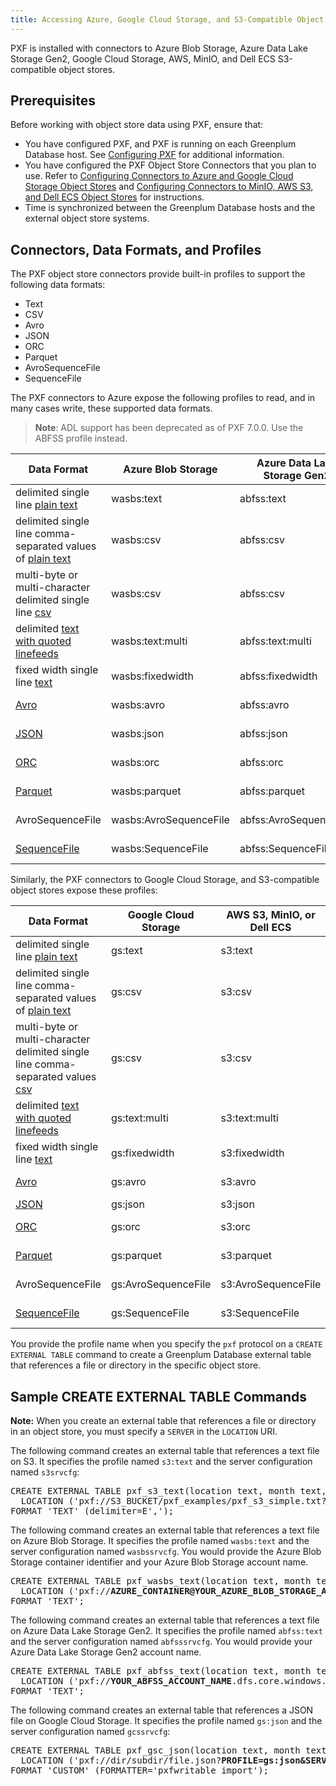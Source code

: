 ```yaml
---
title: Accessing Azure, Google Cloud Storage, and S3-Compatible Object Stores
---
```


<!--
Licensed to the Apache Software Foundation (ASF) under one
or more contributor license agreements.  See the NOTICE file
distributed with this work for additional information
regarding copyright ownership.  The ASF licenses this file
to you under the Apache License, Version 2.0 (the
"License"); you may not use this file except in compliance
with the License.  You may obtain a copy of the License at

  http://www.apache.org/licenses/LICENSE-2.0

Unless required by applicable law or agreed to in writing,
software distributed under the License is distributed on an
"AS IS" BASIS, WITHOUT WARRANTIES OR CONDITIONS OF ANY
KIND, either express or implied.  See the License for the
specific language governing permissions and limitations
under the License.
-->

PXF is installed with connectors to Azure Blob Storage, Azure Data Lake Storage Gen2, Google Cloud Storage, AWS, MinIO, and Dell ECS S3-compatible object stores.

## <a id="objstore_prereq"></a>Prerequisites

Before working with object store data using PXF, ensure that:

- You have configured PXF, and PXF is running on each Greenplum Database host. See [Configuring PXF](instcfg_pxf.html) for additional information.
- You have configured the PXF Object Store Connectors that you plan to use. Refer to [Configuring Connectors to Azure and Google Cloud Storage Object Stores](objstore_cfg.html) and [Configuring Connectors to MinIO, AWS S3, and Dell ECS Object Stores](s3_objstore_cfg.html) for instructions.
- Time is synchronized between the Greenplum Database hosts and the external object store systems.


## <a id="objstore_connectors"></a>Connectors, Data Formats, and Profiles

The PXF object store connectors provide built-in profiles to support the following data formats:

- Text
- CSV
- Avro
- JSON
- ORC
- Parquet
- AvroSequenceFile
- SequenceFile

The PXF connectors to Azure expose the following profiles to read, and in many cases write, these supported data formats.

>**Note**:
>ADL support has been deprecated as of PXF 7.0.0. Use the ABFSS profile instead.

| Data Format | Azure Blob Storage | Azure Data Lake Storage Gen2 | Supported Operations |
|-----|------|---------| ---------|
| delimited single line [plain text](objstore_text.html) | wasbs:text | abfss:text | Read, Write |
| delimited single line comma-separated values of [plain text](objstore_text.html) | wasbs:csv | abfss:csv | Read, Write |
| multi-byte or multi-character delimited single line [csv](objstore_text.html#multibyte_delim) | wasbs:csv | abfss:csv | Read |
| delimited [text with quoted linefeeds](objstore_text.html) | wasbs:text:multi | abfss:text:multi | Read |
| fixed width single line [text](objstore_fixedwidth.html) | wasbs:fixedwidth | abfss:fixedwidth | Read, Write |
| [Avro](objstore_avro.html) | wasbs:avro | abfss:avro | Read, Write |
| [JSON](objstore_json.html) | wasbs:json | abfss:json | Read, Write |
| [ORC](objstore_orc.html) | wasbs:orc | abfss:orc | Read, Write |
| [Parquet](objstore_parquet.html) | wasbs:parquet | abfss:parquet | Read, Write |
| AvroSequenceFile | wasbs:AvroSequenceFile | abfss:AvroSequenceFile | Read, Write |
| [SequenceFile](objstore_seqfile.html) | wasbs:SequenceFile | abfss:SequenceFile | Read, Write |

Similarly, the PXF connectors to Google Cloud Storage, and S3-compatible object stores expose these profiles:

| Data Format | Google Cloud Storage | AWS S3, MinIO, or Dell ECS | Supported Operations |
|-----|------|---------| ---------|
| delimited single line [plain text](objstore_text.html) | gs:text | s3:text | Read, Write |
| delimited single line comma-separated values of [plain text](objstore_text.html) | gs:csv | s3:csv | Read, Write |
| multi-byte or multi-character delimited single line comma-separated values [csv](objstore_text.html#multibyte_delim) | gs:csv | s3:csv | Read |
| delimited [text with quoted linefeeds](objstore_text.html) | gs:text:multi | s3:text:multi | Read |
| fixed width single line [text](objstore_fixedwidth.html) | gs:fixedwidth | s3:fixedwidth | Read, Write |
| [Avro](objstore_avro.html) | gs:avro | s3:avro | Read, Write |
| [JSON](objstore_json.html) | gs:json | s3:json | Read|
| [ORC](objstore_orc.html) | gs:orc | s3:orc | Read, Write |
| [Parquet](objstore_parquet.html) | gs:parquet | s3:parquet | Read, Write |
| AvroSequenceFile | gs:AvroSequenceFile | s3:AvroSequenceFile | Read, Write |
| [SequenceFile](objstore_seqfile.html) | gs:SequenceFile | s3:SequenceFile | Read, Write |

You provide the profile name when you specify the `pxf` protocol on a `CREATE EXTERNAL TABLE` command to create a Greenplum Database external table that references a file or directory in the specific object store.

## <a id="sample_ddl"></a>Sample CREATE EXTERNAL TABLE Commands

<div class="note"><b>Note:</b> When you create an external table that references a file or directory in an object store, you must specify a <code>SERVER</code> in the <code>LOCATION</code> URI.</div>

The following command creates an external table that references a text file on S3. It specifies the profile named `s3:text` and the server configuration named `s3srvcfg`:

<pre>
CREATE EXTERNAL TABLE pxf_s3_text(location text, month text, num_orders int, total_sales float8)
  LOCATION ('pxf://S3_BUCKET/pxf_examples/pxf_s3_simple.txt?<b>PROFILE=s3:text&SERVER=s3srvcfg</b>')
FORMAT 'TEXT' (delimiter=E',');
</pre>

The following command creates an external table that references a text file on Azure Blob Storage. It specifies the profile named `wasbs:text` and the server configuration named `wasbssrvcfg`. You would provide the Azure Blob Storage container identifier and your Azure Blob Storage account name.

<pre>
CREATE EXTERNAL TABLE pxf_wasbs_text(location text, month text, num_orders int, total_sales float8)
  LOCATION ('pxf://<b>AZURE_CONTAINER@YOUR_AZURE_BLOB_STORAGE_ACCOUNT_NAME</b>.blob.core.windows.net/path/to/blob/file?<b>PROFILE=wasbs:text&SERVER=wasbssrvcfg</b>')
FORMAT 'TEXT';
</pre>

The following command creates an external table that references a text file on Azure Data Lake Storage Gen2. It specifies the profile named `abfss:text` and the server configuration named `abfsssrvcfg`. You would provide your Azure Data Lake Storage Gen2 account name.

<pre>
CREATE EXTERNAL TABLE pxf_abfss_text(location text, month text, num_orders int, total_sales float8)
  LOCATION ('pxf://<b>YOUR_ABFSS_ACCOUNT_NAME</b>.dfs.core.windows.net/path/to/file?<b>PROFILE=abfss:text&SERVER=abfsssrvcfg</b>')
FORMAT 'TEXT';
</pre>

The following command creates an external table that references a JSON file on Google Cloud Storage. It specifies the profile named `gs:json` and the server configuration named `gcssrvcfg`:

<pre>
CREATE EXTERNAL TABLE pxf_gsc_json(location text, month text, num_orders int, total_sales float8)
  LOCATION ('pxf://dir/subdir/file.json?<b>PROFILE=gs:json&SERVER=gcssrvcfg</b>')
FORMAT 'CUSTOM' (FORMATTER='pxfwritable_import');
</pre>


